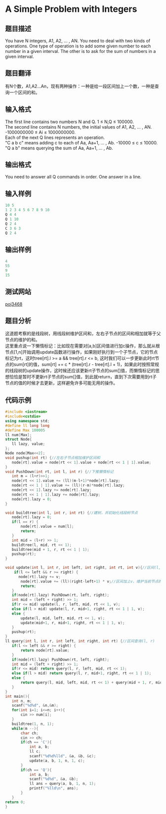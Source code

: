  # A Simple Problem with Integers      
 ## 题目描述    
You have N integers, A1, A2, ... , AN. You need to deal with two kinds of operations. One type of operation is to add some given number to each number in a given interval. The other is to ask for the sum of numbers in a given interval.  
 ## 题目翻译    
有N个数，A1,A2...An，现有两种操作：一种是给一段区间加上一个数，一种是查询一个区间的和。
## 输入格式  
The first line contains two numbers N and Q. 1 ≤ N,Q ≤ 100000.  
The second line contains N numbers, the initial values of A1, A2, ... , AN. -1000000000 ≤ Ai ≤ 1000000000.  
Each of the next Q lines represents an operation.  
"C a b c" means adding c to each of Aa, Aa+1, ... , Ab. -10000 ≤ c ≤ 10000.  
"Q a b" means querying the sum of Aa, Aa+1, ... , Ab.       
 ## 输出格式  
You need to answer all Q commands in order. One answer in a line.    
 ## 输入样例  
 ```c++	 
10 5  
1 2 3 4 5 6 7 8 9 10  
Q 4 4  
Q 1 10  
Q 2 4  
C 3 6 3  
Q 2 4      
 ```    
 ## 输出样例  
 ```c++		
4  
55  
9  
15  
 ```   
 ## 测试网站  	
  [poj3468](https://vjudge.net/problem/POJ-3468)  	 
 ## 题目分析  	
这道题考察的是线段树，用线段树维护区间和，左右子节点的区间和相加就等于父节点的维护的和。  
这里重点说一下懒惰标记：比如现在需要对[a,b]区间值进行加c操作，那么就从根节点[1,n]开始调用update函数进行操作，如果刚好执行到一个子节点，它的节点标记为rt，这时tree[rt].l >= a && tree[rt].r <= b, 这时我们可以一步更新此时rt节点的sum[rt]的值，sum[rt] += c * (tree[rt].r - tree[rt].l + 1)，如果此时按照常规的线段树的update操作，这时候还应该更新rt子节点的sum[]值，而懒惰标记的思想恰恰是暂时不更新rt子节点的sum[]值，到此就return，直到下次需要用到rt子节点的值的时候才去更新，这样避免许多可能无用的操作。  
 ## 代码示例  
 ```c++	
#include <iostream>
#include<cstdio>
using namespace std;
#define ll long long
#define Max 100005
ll num[Max];
struct Node{
    ll lazy, value;
};
Node node[Max<<2];
void pushup(int rt) {//左右子节点相加维护区间和
    node[rt].value = node[rt << 1].value + node[rt << 1 | 1].value;
}
void PushDown(int rt, int l, int r) {//下推懒惰标记
    int m = (l+r)>>1;
    node[rt << 1].value += (ll)(m-l+1)*node[rt].lazy;
    node[rt << 1 | 1].value += (ll)(r-m)*node[rt].lazy;
    node[rt << 1].lazy += node[rt].lazy;
    node[rt << 1 | 1].lazy += node[rt].lazy;
    node[rt].lazy = 0;
}

void buildtree(int l, int r, int rt) {//建树，并初始化线段树节点
    node[rt].lazy = 0;
	if(l == r) {
        node[rt].value = num[l];
        return;
    }
    int mid = (l+r) >> 1;
    buildtree(l, mid, rt << 1);
    buildtree(mid + 1, r, rt << 1 | 1);
    pushup(rt);
}

void update(int l, int r, int left, int right, int rt, int v){//区间(l, r)加v
     if(l <= left && r >= right) {
       node[rt].lazy += v;
        node[rt].value += (ll)(right-left+1) * v;//区间加上v，维护当前节点的正确区间和
        return;
    }
    if(node[rt].lazy) PushDown(rt, left, right);
    int mid = (left + right) >> 1;
    if(r <= mid) update(l, r, left, mid, rt << 1, v);
    else if(l > mid) update(l, r, mid+1, right, rt << 1 | 1, v);
    else {
        update(l, mid, left, mid, rt << 1, v);
        update(mid+1, r, mid+1, right, rt << 1 | 1, v);
    }
    pushup(rt);
}
ll query(int l, int r, int left, int right, int rt) {//区间查询(l, r)
    if(l <= left && r >= right) {
        return node[rt].value;
    }
    if(node[rt].lazy) PushDown(rt, left, right);
    int mid = (left + right) >> 1;
    if(r <= mid) return query(l, r, left, mid, rt << 1);
    else if(l > mid) return query(l, r, mid+1, right, rt << 1 | 1);
    else {
        return query(l, mid, left, mid, rt << 1) + query(mid + 1, r, mid+1, right, rt << 1 | 1);
    }
}
int main(){
    int n, m;
    scanf("%d%d", &n,&m);
    for(int i=1; i<=n; i++){
        cin >> num[i];
    }
    buildtree(1, n, 1);
    while(m --){
        char ch;
        cin >> ch;
        if(ch == 'C'){
            int a, b;
            ll c;
            scanf("%d%d%lld", &a, &b, &c);
            update(a, b, 1, n, 1, c);
        }
        if(ch == 'Q'){
            int a, b;
            scanf("%d%d", &a, &b);
            ll ans = query(a, b, 1, n, 1);
            printf("%lld\n", ans);
        }
    }
return 0;
}

```